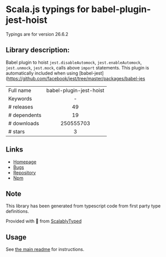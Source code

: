 
# Scala.js typings for babel-plugin-jest-hoist

Typings are for version 26.6.2

## Library description:
Babel plugin to hoist `jest.disableAutomock`, `jest.enableAutomock`, `jest.unmock`, `jest.mock`, calls above `import` statements. This plugin is automatically included when using [babel-jest](https://github.com/facebook/jest/tree/master/packages/babel-jes

|                    |                 |
| ------------------ | :-------------: |
| Full name          | babel-plugin-jest-hoist |
| Keywords           | - |
| # releases         | 49 |
| # dependents       | 19 |
| # downloads        | 250555703 |
| # stars            | 3 |

## Links
- [Homepage](https://github.com/facebook/jest#readme)
- [Bugs](https://github.com/facebook/jest/issues)
- [Repository](https://github.com/facebook/jest)
- [Npm](https://www.npmjs.com/package/babel-plugin-jest-hoist)
    


## Note
This library has been generated from typescript code from first party type definitions.

Provided with :purple_heart: from [ScalablyTyped](https://github.com/oyvindberg/ScalablyTyped)

## Usage
See [the main readme](../../readme.md) for instructions.


